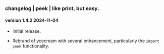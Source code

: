 ### changelog | peek | like print, but easy.

#### version 1.4.2  2024-11-04

* Initial release.

* Rebrand of ycecream with several enhancement, particularly the `import peek` functionality.

